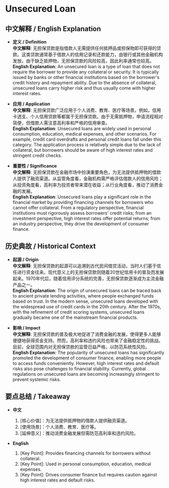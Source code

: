 # Unsecured Loan

## 中文解释 / English Explanation

* **定义 / Definition**  
  **中文解释**: 无担保贷款是指借款人无需提供任何抵押品或担保物即可获得的贷款。这类贷款通常基于借款人的信用记录和还款能力，由银行或其他金融机构发放。由于缺乏抵押物，无担保贷款的风险较高，因此利率通常也较高。  
  **English Explanation**: An unsecured loan is a type of loan that does not require the borrower to provide any collateral or security. It is typically issued by banks or other financial institutions based on the borrower's credit history and repayment ability. Due to the absence of collateral, unsecured loans carry higher risk and thus usually come with higher interest rates.

* **应用 / Application**  
  **中文解释**: 无担保贷款广泛应用于个人消费、教育、医疗等场景。例如，信用卡透支、个人信用贷款等都属于无担保贷款。由于无需抵押物，申请流程相对简便，但借款人需注意高利率和严格的信用审查。  
  **English Explanation**: Unsecured loans are widely used in personal consumption, education, medical expenses, and other scenarios. For example, credit card overdrafts and personal credit loans fall under this category. The application process is relatively simple due to the lack of collateral, but borrowers should be aware of high interest rates and stringent credit checks.

* **重要性 / Significance**  
  **中文解释**: 无担保贷款在金融市场中扮演重要角色，为无法提供抵押物的借款人提供了融资渠道。从监管角度看，金融机构需严格评估借款人的信用风险；从投资角度看，高利率为投资者带来潜在收益；从行业角度看，推动了消费金融的发展。  
  **English Explanation**: Unsecured loans play a significant role in the financial market by providing financing channels for borrowers who cannot offer collateral. From a regulatory perspective, financial institutions must rigorously assess borrowers' credit risks; from an investment perspective, high interest rates offer potential returns; from an industry perspective, they drive the development of consumer finance.

## 历史典故 / Historical Context

* **起源 / Origin**  
  **中文解释**: 无担保贷款的起源可以追溯到古代民间借贷活动，当时人们基于信任进行资金往来。现代意义上的无担保贷款则随着20世纪信用卡的普及而发展起来。1970年代后，随着信用评分系统的完善，无担保贷款逐渐成为主流金融产品之一。  
  **English Explanation**: The origin of unsecured loans can be traced back to ancient private lending activities, where people exchanged funds based on trust. In the modern sense, unsecured loans developed with the widespread use of credit cards in the 20th century. After the 1970s, with the refinement of credit scoring systems, unsecured loans gradually became one of the mainstream financial products.

* **影响 / Impact**  
  **中文解释**: 无担保贷款的普及极大地促进了消费金融的发展，使得更多人能够便捷地获得资金支持。然而，高利率和违约风险也带来了金融稳定性的挑战。目前，全球范围内对无担保贷款的监管日益严格，以防范系统性风险。  
  **English Explanation**: The popularity of unsecured loans has significantly promoted the development of consumer finance, enabling more people to access funds conveniently. However, high interest rates and default risks also pose challenges to financial stability. Currently, global regulations on unsecured loans are becoming increasingly stringent to prevent systemic risks.

## 要点总结 / Takeaway

* **中文**  
  1. [核心价值]：为无法提供抵押物的借款人提供融资渠道。
  2. [使用场景]：个人消费、教育、医疗等。
  3. [延伸意义]：推动消费金融发展但需防范高利率和违约风险。

* **English**  
  1. [Key Point]: Provides financing channels for borrowers without collateral.
  2. [Key Point]: Used in personal consumption, education, medical expenses.
  3. [Key Point]: Drives consumer finance but requires caution against high interest rates and default risks.
